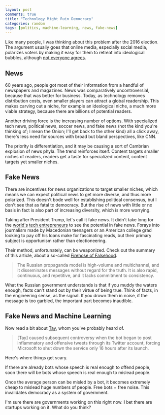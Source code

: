 ```yaml
---
layout: post
comments: true
title: "Technology Might Ruin Democracy"
categories: random
tags: [politics, machine-learning, news, fake-news]
---
```



Like many people, I was thinking about this problem after the 2016 election. The argument usually goes that online media, especially social media, polarizes voters by making it easy for them to retreat into ideological bubbles, although [not everyone agrees](https://www.nytimes.com/2017/04/13/us/political-polarization-internet.html).


## News
60 years ago, people got most of their information from a handful of newspapers and magazines. News was comparatively uncontroversial, because that was better for business. Today, as technology removes distribution costs, even smaller players can attract a global readership. This makes carving out a niche, for example an ideological niche, a much more viable strategy, because there are billions of potential readers.

Another driving force is the increasing number of options. With specialized tech news, political news, soccer news, and fake news (not the kind you're thinking of; I mean the Onion; I'll get back to the other kind) all a click away, there's less need for sources with broad but bland perspectives, like CNN.

The priority is differentiation, and it may be causing a sort of Cambrian explosion of news phyla. The trend reinforces itself. Content targets smaller niches of readers, readers get a taste for specialized content, content targets yet smaller niches.


## Fake News
There are incentives for news organizations to target smaller niches, which means we can expect political news to get more diverse, and thus more polarized. This doesn't bode well for establishing political consensus, but I don't see that as fatal to democracy. But the rise of news with little or no basis in fact is also part of increasing diversity, which is more worrying.

Taking after President Trump, let's call it fake news. It didn't take long for the [world's](https://www.wired.com/2017/02/veles-macedonia-fake-news/) [tech entrepreneurs](https://www.nytimes.com/2017/01/18/us/fake-news-hillary-clinton-cameron-harris.html) to see the potential in fake news. Forays into journalism made by Macedonian teenagers or an American college grad looking to pay off his loans make for fascinating reads, but their primary subject is opportunism rather than electioneering.

Their method, unfortunately, can be weaponized. Check out the summary of this article, about a so-called [Firehose of Falsehood](http://www.rand.org/pubs/perspectives/PE198.html).

>The Russian propaganda model is high-volume and multichannel, and it disseminates messages without regard for the truth. It is also rapid, continuous, and repetitive, and it lacks commitment to consistency.

What the Russian government understands is that if you muddy the waters enough, facts can't stand out by their virtue of being true. Think of facts, in the engineering sense, as the signal. If you drown them in noise, if the message is too garbled, the important part becomes inaudible.


## Fake News and Machine Learning
Now read a bit about [Tay](https://en.wikipedia.org/wiki/Tay_(bot)), whom you've probably heard of.

>[Tay] caused subsequent controversy when the bot began to post inflammatory and offensive tweets through its Twitter account, forcing Microsoft to shut down the service only 16 hours after its launch.

Here's where things get scary.

If there are already bots whose speech is real enough to offend people, soon there will be bots whose speech is real enough to mislead people.

Once the average person can be misled by a bot, it becomes extremely cheap to mislead huge numbers of people. Free bots = free noise. This invalidates democracy as a system of government.

I'm sure there are governments working on this right now. I bet there are startups working on it. What do you think?
